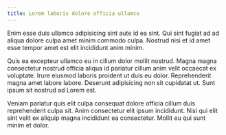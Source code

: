 ```yaml
---
title: Lorem laboris dolore officia ullamco
---
```


Enim esse duis ullamco adipisicing sint aute id ea sint. Qui sint fugiat ad ad aliqua dolore culpa amet minim commodo culpa. Nostrud nisi et id amet esse tempor amet est elit incididunt anim minim.

Quis ea excepteur ullamco eu in cillum dolor mollit nostrud. Magna magna consectetur nostrud officia aliqua id pariatur cillum anim velit occaecat ex voluptate. Irure eiusmod laboris proident ut duis eu dolor. Reprehenderit magna amet labore labore. Deserunt adipisicing non sit cupidatat ut. Sunt ipsum sit nostrud ad Lorem est.

Veniam pariatur quis elit culpa consequat dolore officia cillum duis reprehenderit culpa sit. Anim consectetur elit ipsum incididunt. Nisi qui elit sint velit ex aliquip magna incididunt ea consectetur. Mollit eu qui sunt minim et dolor.